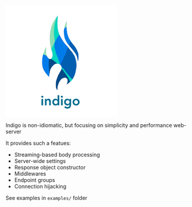 <img src="logo.png" alt="drawing" width="300" align="top" title="What are you looking for?"/>

Indigo is non-idiomatic, but focusing on simplicity and performance web-server

It provides such a featues:
- Streaming-based body processing
- Server-wide settings
- Response object constructor
- Middlewares
- Endpoint groups
- Connection hijacking

See examples in `examples/` folder
